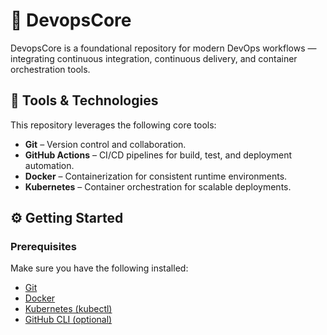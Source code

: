 # 🚀 DevopsCore

DevopsCore is a foundational repository for modern DevOps workflows — integrating continuous integration, continuous delivery, and container orchestration tools.

## 🧰 Tools & Technologies

This repository leverages the following core tools:

- **Git** – Version control and collaboration.
- **GitHub Actions** – CI/CD pipelines for build, test, and deployment automation.
- **Docker** – Containerization for consistent runtime environments.
- **Kubernetes** – Container orchestration for scalable deployments.

## ⚙️ Getting Started

### Prerequisites

Make sure you have the following installed:

- [Git](https://git-scm.com/)
- [Docker](https://www.docker.com/)
- [Kubernetes (kubectl)](https://kubernetes.io/docs/tasks/tools/)
- [GitHub CLI (optional)](https://cli.github.com/)
